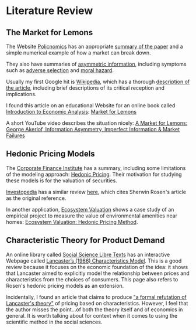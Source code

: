 # Literature Review


## The Market for Lemons


The Website [Policnomics](https://policonomics.com) has 
an appropriate [summary of the paper](https://policonomics.com/the-market-for-lemons/) 
and a simple numerical example of how a market can break down. 

They also have summaries of [asymmetric information](https://policonomics.com/asymmetric-information/), 
including symptoms such as [adverse selection](https://policonomics.com/adverse-selection/)
and [moral hazard](https://policonomics.com/moral-hazard/). 


Usually my first Google hit is 
[Wikipedia](https://en.wikipedia.org), 
which has a thorough [description of the article](https://en.wikipedia.org/wiki/The_Market_for_Lemons), 
including brief descriptions of
its critical reception and implications. 


I found this article on an educational Website 
for an online book called [Introduction to Economic Analysis](https://saylordotorg.github.io/text_introduction-to-economic-analysis/index.html):
[Market for Lemons](https://saylordotorg.github.io/text_introduction-to-economic-analysis/s19-01-market-for-lemons.html)


A short YouTube video describes the situation nicely:
[A Market for Lemons: George Akerlof, Information Asymmetry, Imperfect Information & Market Failures](https://www.youtube.com/watch?v=tyzf3T2LASs)



## Hedonic Pricing Models

The [Corporate Finance Institute](https://corporatefinanceinstitute.com) 
has a summary, including some limitations of the modeling approach:
[Hedonic Pricing](https://corporatefinanceinstitute.com/resources/knowledge/valuation/hedonic-pricing/).
Their motivation for studying these models is for the valuation of securities. 

[Investopedia](https://www.investopedia.com) has a similar review 
[here](https://www.investopedia.com/terms/h/hedonicpricing.asp), 
which cites Sherwin Rosen's article as the original reference.

In another application, 
[Ecosystem Valuation](ecosystemvaluation.org/)
shows a case study of an empirical project to measure the value of
environmental amenities near homes:
[Ecosystem Valuation: Hedonic Pricing Method](http://www.ecosystemvaluation.org/hedonic_pricing.htm). 





## Characteristic Theory for Product Demand


An online library called [Social Science Libre Texts](https://socialsci.libretexts.org)
has an interactive Webpage called 
[Lancaster’s (1966) Characteristics Model](https://socialsci.libretexts.org/Bookshelves/Economics/Book%3A_An_Interactive_Text_for_Food_and_Agricultural_Marketing_(Thomsen)/05%3A_Consumer_Theory_and_Models/5.03%3A_Section_3-). 
This is a good review because it focuses on the economic foundation of the idea:
it shows that Lancaster aimed to explicitly model 
the relationship between prices and characteristics
from the choices of consumers. 
This page also refers to Rosen's hedonic pricing models as an extension. 


Incidentally, I found an article that claims to produce 
["a formal refutation of  Lancaster's theory"](http://bowbrick.org.uk/Publications/Refuting%20Lancaster's%20Characteristics%20Theory.pdf) 
of pricing based on characteristics. 
However, I feel that the author misses the point...of both the theory itself
and of economics in general. 
It is worth talking about for context
when it comes to using the scientific method in the social sciences. 


